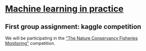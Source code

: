 # [Machine learning in practice](http://www.studiegids.science.ru.nl/2016/socsci/course/40507/?mark "Course homepage")
## First group assignment: kaggle competition
We will be participating in the ["The Nature Conservancy Fisheries Monitoring"](https://www.kaggle.com/c/the-nature-conservancy-fisheries-monitoring "Competition page on Kaggle") competition.